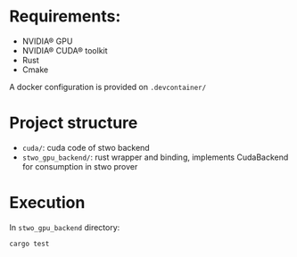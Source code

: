 # Requirements:
- NVIDIA® GPU
- NVIDIA® CUDA® toolkit
- Rust
- Cmake

A docker configuration is provided on `.devcontainer/`

# Project structure
- `cuda/`: cuda code of stwo backend
- `stwo_gpu_backend/`: rust wrapper and binding, implements CudaBackend for consumption in stwo prover

# Execution
In `stwo_gpu_backend` directory:
```bash
cargo test
```